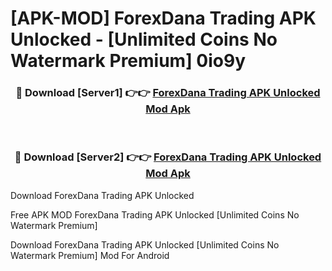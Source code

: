 # [APK-MOD] ForexDana Trading APK Unlocked - [Unlimited Coins No Watermark Premium] 0io9y



<div align="center">
<h3>🔴 Download [Server1] 👉👉 <a href="https://momento.my/?title=ForexDana_Trading_APK_Unlocked">ForexDana Trading APK Unlocked Mod Apk</a></h3><br>

<h3>🔴 Download [Server2] 👉👉 <a href="https://momento.my/?title=ForexDana_Trading_APK_Unlocked">ForexDana Trading APK Unlocked Mod Apk</a></h3>
</div>



Download ForexDana Trading APK Unlocked 

Free APK MOD ForexDana Trading APK Unlocked [Unlimited Coins No Watermark Premium]

Download ForexDana Trading APK Unlocked [Unlimited Coins No Watermark Premium] Mod For Android
